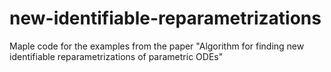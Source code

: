 # new-identifiable-reparametrizations
Maple code for the examples from the paper "Algorithm for finding new identifiable reparametrizations of parametric ODEs"
